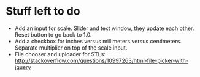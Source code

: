 Stuff left to do
==

* Add an input for scale. Slider and text window, they update each other. Reset button to go back to 1.0.
* Add a checkbox for inches versus millimeters versus centimeters. Separate multiplier on top of the scale input.
* File chooser and uploader for STLs: http://stackoverflow.com/questions/10997263/html-file-picker-with-jquery

